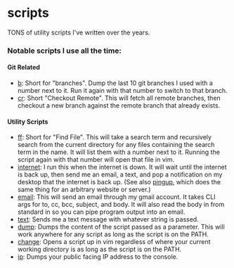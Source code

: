 # scripts
TONS of utility scripts I've written over the years.

### Notable scripts I use all the time:

#### Git Related
- [b](https://github.com/ZackMFleischman/scripts/blob/master/git/b): Short for "branches". Dump the last 10 git branches I used with a number next to it. Run it again with that number to switch to that branch.
- [cr](https://github.com/ZackMFleischman/scripts/blob/master/git/cr): Short "Checkout Remote". This will fetch all remote branches, then checkout a new branch against the remote branch that already exists.

#### Utility Scripts
- [ff](https://github.com/ZackMFleischman/scripts/blob/master/util/ff): Short for "Find File". This will take a search term and recursively search from the current directory for any files containing the search term in the name. It will list them with a number next to it. Running the script again with that number will open that file in vim.
- [internet](https://github.com/ZackMFleischman/scripts/blob/master/util/internet): I run this when the internet is down. It will wait until the internet is back up, then send me an email, a text, and pop a notification on my desktop that the internet is back up. (See also [pingup](https://github.com/ZackMFleischman/scripts/blob/master/util/pingup), which does the same thing for an arbitrary website or server.)
- [email](https://github.com/ZackMFleischman/scripts/blob/master/util/email): This will send an email through my gmail account. It takes CLI args for to, cc, bcc, subject, and body. It will also read the body in from standard in so you can pipe program output into an email.
- [text](https://github.com/ZackMFleischman/scripts/blob/master/util/text): Sends me a text message with whatever string is passed.
- [dump](https://github.com/ZackMFleischman/scripts/blob/master/util/dump): Dumps the content of the script passed as a parameter. This will work anywhere for any script as long as the script is on the PATH.
- [change](https://github.com/ZackMFleischman/scripts/blob/master/util/change): Opens a script up in vim regardless of where your current working directory is as long as the script is on the PATH.
- [ip](https://github.com/ZackMFleischman/scripts/blob/master/util/ip): Dumps your public facing IP address to the console.

